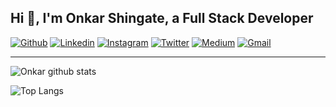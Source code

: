 ## Hi 👋, I'm Onkar Shingate, a Full Stack Developer ##

[![Github](https://img.shields.io/badge/-Github-000?style=flat&logo=Github&logoColor=white)](https://github.com/oshingate)
[![Linkedin](https://img.shields.io/badge/-LinkedIn-blue?style=flat&logo=Linkedin&logoColor=white)](https://www.linkedin.com/in/oshingate/)
[![Instagram](https://img.shields.io/badge/-Instagram-c13584?style=flat&labelColor=c13584&logo=instagram&logoColor=white)](https://www.instagram.com/o_s__007/)
[![Twitter](https://img.shields.io/badge/-Twitter-1ca0f1?style=flat-square&labelColor=1ca0f1&logo=twitter&logoColor=white&link=https://twitter.com/onkarshingate2)](https://twitter.com/onkarshingate2)
[![Medium](https://img.shields.io/badge/-Medium-03a57a?style=flat-square&labelColor=000000&logo=Medium&link=https://medium.com/@oshingate/)](https://medium.com/@oshingate)
[![Gmail](https://img.shields.io/badge/-Gmail-c14438?style=flat&logo=Gmail&logoColor=white)](mailto:oshingate@gmail.com)
&nbsp;

----------------------------------------------------------------------------------------------------------------------------

![Onkar github stats](https://github-readme-stats.vercel.app/api?username=oshingate&hide=["issues"]&show_icons=true)

![Top Langs](https://github-readme-stats.vercel.app/api/top-langs/?username=oshingate&layout=compact&theme=darcula&langs_count=10)
